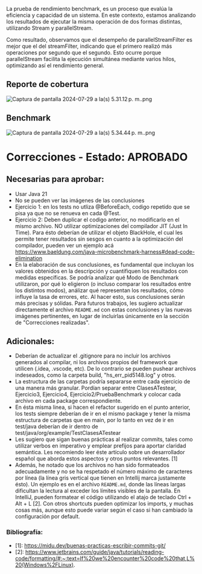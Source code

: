 La prueba de rendimiento benchmark, es un proceso que evalúa la eficiencia y capacidad de un sistema. En este contexto,
estamos analizando los resultados de ejecutar la misma operación de dos formas distintas, utilizando Stream y
parallelStream.

Como resultado, observamos que el desempeño de parallelStreamFilter es mejor que el del streamFilter, indicando que el
primero realizó más operaciones por segundo que el segundo. Esto ocurre porque parallelStream facilita la ejecución
simultánea mediante varios hilos, optimizando así el rendimiento general.

## Reporte de cobertura

![Captura de pantalla 2024-07-29 a la(s) 5.31.12 p. m..png](..%2F..%2F..%2FCaptura%20de%20pantalla%202024-07-29%20a%20la%28s%29%205.31.12%E2%80%AFp.%C2%A0m..png)

## Benchmark

![Captura de pantalla 2024-07-29 a la(s) 5.34.44 p. m..png](..%2F..%2F..%2FCaptura%20de%20pantalla%202024-07-29%20a%20la%28s%29%205.34.44%E2%80%AFp.%C2%A0m..png)

# Correcciones - Estado: APROBADO

## Necesarias para aprobar:

- Usar Java 21
- No se pueden ver las imágenes de las conclusiones
- Ejercicio 1: en los tests no utliza @BeforeEach, codigo repetido que se pisa ya que no se renueva en cada @Test.
- Ejercicio 2: Deben duplicar el codigo anterior, no modificarlo en el mismo archivo. NO utilizar
  optimizaciones del compilador JIT (Just In Time). Para ésto deberían de utilizar el objeto BlackHole, el cual les
  permite tener resultados sin sesgos en cuanto a la optimización del compilador, pueden ver un ejemplo
  acá https://www.baeldung.com/java-microbenchmark-harness#dead-code-elimination
- En la elaboración de sus conclusiones, es fundamental que incluyan los valores obtenidos en la descripción y
  cuantifiquen los resultados con medidas específicas. Se podría analizar qué Modo de Benchmark utilizaron, por qué lo
  eligieron (o incluso comparar los resultados entre los distintos modos), análizar qué representan los resultados, cómo
  influye la tasa de errores, etc. Al hacer esto, sus conclusiones serán más precisas y sólidas.
  Para futuros trabajos, les sugiero actualizar directamente el archivo `README.md` con estas conclusiones y las nuevas
  imágenes pertinentes, en lugar de incluirlas únicamente en la sección de "Correcciones realizadas".

## Adicionales:

- Deberían de actualizar el .gitignore para no incluir los archivos generados al compilar, ni los archivos propios del
  framework que utilicen (.idea, .vscode, etc). De lo contrario se pueden pushear archivos indeseados, como la carpeta
  build, "hs_err_pid5148.log" y otros.
- La estructura de las carpetas podría separarse entre cada ejercicio de una manera más granular. Pordían separar entre
  ClasesATestear, Ejercicio3, Ejercicio4, Ejercicio2/PruebaBenchmark y colocar cada archivo en cada package
  correspondiente.
- En ésta misma linea, si hacen el refactor sugerido en el punto anterior, los tests siempre deberían de ir en el mismo
  package y tener la misma estructura de carpetas que en main, por lo tanto en vez de ir en test/java deberían de ir
  dentro de test/java/org/example/TestClasesATestear
- Les sugiero que sigan buenas prácticas al realizar commits, tales como utilizar verbos en
  imperativo y emplear prefijos para aportar claridad semántica. Les recomiendo leer éste artículo sobre un
  desarrollador español que aborda estos aspectos y otros puntos relevantes. [1]
- Además, he notado que los archivos no han sido formateados adecuadamente y no se ha respetado el número máximo de
  caracteres por línea (la línea gris vertical que tienen en Intellij marca justamente ésto). Un ejemplo es en el
  archivo `README.md`, donde las líneas largas dificultan la lectura al exceder los límites visibles de la pantalla. En
  IntelliJ, pueden formatear el código utilizando el atajo de teclado Ctrl + Alt + L [2]. Con otros shortcuts pueden
  optimizar los imports, y muchas cosas más, aunque esto puede variar según el caso si han cambiado la configuración por
  default.

### Bibliografía:

- \[1]: https://midu.dev/buenas-practicas-escribir-commits-git/
- \[2]: https://www.jetbrains.com/guide/java/tutorials/reading-code/formatting/#:~:text=If%20we%20encounter%20code%20that,L%20(Windows%2FLinux).
